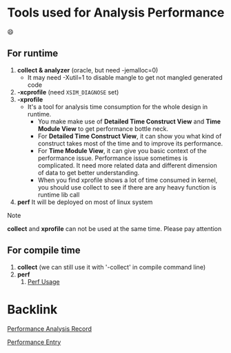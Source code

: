 # Tools used for Analysis Performance
😄

## For runtime
1. **collect & analyzer** (oracle, but need -jemalloc=0)
   - It may need -Xutil=1 to disable mangle to get not mangled generated code 
2. **-xcprofile** (need `XSIM_DIAGNOSE` set)
3. **-xprofile**
   - It's a tool for analysis time consumption for the whole design in runtime.
      - You make make use of **Detailed Time Construct View** and **Time Module View** to get performance bottle neck.
      - For **Detailed Time Construct View**, it can show you what kind of construct takes most of the time and to improve its performance.
      - For **Time Module View**, it can give you basic context of the performance issue. Performance issue sometimes is complicated. It need more related data and different dimension of data to get better understanding.
      - When you find xprofile shows a lot of time consumed in kernel, you should use collect to see if there are any heavy function is runtime lib call
4. **perf**
It will be deployed on most of linux system

> [!NOTE]
> **collect** and **xprofile** can not be used at the same time. Please pay attention

## For compile time
1. **collect** (we can still use it with '-collect' in compile command line)
2. **perf** 
   1. [Perf Usage](HowToProfileProgramWithPerf.md)
   
# Backlink
[Performance Analysis Record](../../Record/PerformanceAnalysis.md)

[Performance Entry](PerformanceEntry.md)